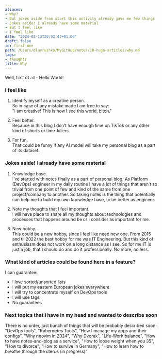 ```yaml
---
aliases:
- Why?
- But jokes aside from start this activity already gave me few things
- Jokes aside! I already have some material
- But I feel like
- I feel like
date: "2024-02-13T20:02:43+01:00"
draft: false
id: first-one
path: /Users/dlavrushko/MyGitHub/notes/10-hugo-articles/why.md
tags:
- thoughts
title: Why
---
```


Well, first of all - Hello World!

### I feel like

1.  Identify myself as a creative person.  
    So in case of any mistake made I am free to say:  
    "I am creative! This is how I see this world, bitch."

2.  Feel better.  
    Because in this blog I don't have enough time on TikTok or any other kind of
    shorts or time-killers.

3.  For fun.  
    That could be funny if any AI model will take my personal blog as a part of its
    dataset.

### Jokes aside! I already have some material

1.  Knowledge base.  
    I've started with notes finally as a part of personal blog. As Platform
    (DevOps) engineer in my daily routine I have a lot of things that aren't
    so trivial from one point of few and kind of the same from one project/company
    to another. So taking notes is the thing that potentially can help me to
    build my own knowledge base, to be better as engineer.

2.  Note my thoughts that I feel important.  
    I will have place to share all my thoughts about technologies and processes
    that happens around be or I consider as important for me.

3.  New hobby.  
    This could be a new hobby, since I feel like need new one. From 2015 and til
    2022 the best hobby for me was IT Engineering. But this kind of enthusiasm does
    not work on a long distance as I see. So for me IT is just a job, that I should
    do and do it professionally. No more, no less.

### What kind of articles could be found here in a feature?

I can guarantee:

- I love sorted/unsorted lists
- I will put my eastern European jokes everywhere
- I will try to concentrate myself on DevOps tools
- I will use tags
- No guarantees

### Next topics that I have in my head and wanted to describe soon

There is no order, just bunch of things that will be probably described soon:  
"DevOps tools", "Kubernetes Tools", "How I manage my apps and their configs",
"Why neovim in 2024", "Why Dvorak", "Life-Work balance", "How to have
notes-and-blog as a service", "How to loose weight when you 35",
"How to divorce", "How to survive in Germany",
"How to learn how to breathe through the uterus (in progress)"
